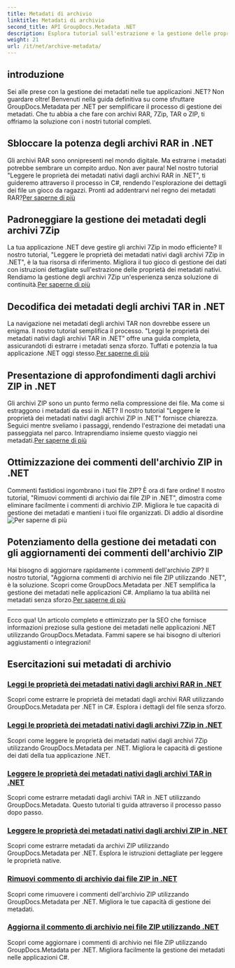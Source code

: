 ```yaml
---
title: Metadati di archivio
linktitle: Metadati di archivio
second_title: API GroupDocs.Metadata .NET
description: Esplora tutorial sull'estrazione e la gestione delle proprietà dei metadati da vari formati di archivio come RAR, 7Zip, TAR e ZIP utilizzando GroupDocs.Metadata per .NET.
weight: 21
url: /it/net/archive-metadata/
---
```


## introduzione

Sei alle prese con la gestione dei metadati nelle tue applicazioni .NET? Non guardare oltre! Benvenuti nella guida definitiva su come sfruttare GroupDocs.Metadata per .NET per semplificare il processo di gestione dei metadati. Che tu abbia a che fare con archivi RAR, 7Zip, TAR o ZIP, ti offriamo la soluzione con i nostri tutorial completi.

## Sbloccare la potenza degli archivi RAR in .NET

 Gli archivi RAR sono onnipresenti nel mondo digitale. Ma estrarne i metadati potrebbe sembrare un compito arduo. Non aver paura! Nel nostro tutorial "Leggere le proprietà dei metadati nativi dagli archivi RAR in .NET", ti guideremo attraverso il processo in C#, rendendo l'esplorazione dei dettagli dei file un gioco da ragazzi. Pronti ad addentrarvi nel regno dei metadati RAR?[Per saperne di più](./read-native-metadata-rar-archives/)

## Padroneggiare la gestione dei metadati degli archivi 7Zip

La tua applicazione .NET deve gestire gli archivi 7Zip in modo efficiente? Il nostro tutorial, "Leggere le proprietà dei metadati nativi dagli archivi 7Zip in .NET", è la tua risorsa di riferimento. Migliora il tuo gioco di gestione dei dati con istruzioni dettagliate sull'estrazione delle proprietà dei metadati nativi. Rendiamo la gestione degli archivi 7Zip un'esperienza senza soluzione di continuità.[Per saperne di più](./read-native-metadata-7zip-archives/)

## Decodifica dei metadati degli archivi TAR in .NET

 La navigazione nei metadati degli archivi TAR non dovrebbe essere un enigma. Il nostro tutorial semplifica il processo. "Leggi le proprietà dei metadati nativi dagli archivi TAR in .NET" offre una guida completa, assicurandoti di estrarre i metadati senza sforzo. Tuffati e potenzia la tua applicazione .NET oggi stesso.[Per saperne di più](./read-native-metadata-tar-archives/)

## Presentazione di approfondimenti dagli archivi ZIP in .NET

Gli archivi ZIP sono un punto fermo nella compressione dei file. Ma come si estraggono i metadati da essi in .NET? Il nostro tutorial "Leggere le proprietà dei metadati nativi dagli archivi ZIP in .NET" fornisce chiarezza. Seguici mentre sveliamo i passaggi, rendendo l'estrazione dei metadati una passeggiata nel parco. Intraprendiamo insieme questo viaggio nei metadati.[Per saperne di più](./read-native-metadata-zip-archives/)

## Ottimizzazione dei commenti dell'archivio ZIP in .NET

 Commenti fastidiosi ingombrano i tuoi file ZIP? È ora di fare ordine! Il nostro tutorial, "Rimuovi commenti di archivio dai file ZIP in .NET", dimostra come eliminare facilmente i commenti di archivio ZIP. Migliora le tue capacità di gestione dei metadati e mantieni i tuoi file organizzati. Dì addio al disordine![Per saperne di più](./remove-archive-comment-zip-files/)

## Potenziamento della gestione dei metadati con gli aggiornamenti dei commenti dell'archivio ZIP

Hai bisogno di aggiornare rapidamente i commenti dell'archivio ZIP? Il nostro tutorial, "Aggiorna commenti di archivio nei file ZIP utilizzando .NET", è la soluzione. Scopri come GroupDocs.Metadata per .NET semplifica la gestione dei metadati nelle applicazioni C#. Ampliamo la tua abilità nei metadati senza sforzo.[Per saperne di più](./update-archive-comment-zip-files/)

---

Ecco qua! Un articolo completo e ottimizzato per la SEO che fornisce informazioni preziose sulla gestione dei metadati nelle applicazioni .NET utilizzando GroupDocs.Metadata. Fammi sapere se hai bisogno di ulteriori aggiustamenti o integrazioni!
## Esercitazioni sui metadati di archivio
### [Leggi le proprietà dei metadati nativi dagli archivi RAR in .NET](./read-native-metadata-rar-archives/)
Scopri come estrarre le proprietà dei metadati dagli archivi RAR utilizzando GroupDocs.Metadata per .NET in C#. Esplora i dettagli del file senza sforzo.
### [Leggi le proprietà dei metadati nativi dagli archivi 7Zip in .NET](./read-native-metadata-7zip-archives/)
Scopri come leggere le proprietà dei metadati nativi dagli archivi 7Zip utilizzando GroupDocs.Metadata per .NET. Migliora le capacità di gestione dei dati della tua applicazione .NET.
### [Leggere le proprietà dei metadati nativi dagli archivi TAR in .NET](./read-native-metadata-tar-archives/)
Scopri come estrarre metadati dagli archivi TAR in .NET utilizzando GroupDocs.Metadata. Questo tutorial ti guida attraverso il processo passo dopo passo.
### [Leggere le proprietà dei metadati nativi dagli archivi ZIP in .NET](./read-native-metadata-zip-archives/)
Scopri come estrarre metadati da archivi ZIP utilizzando GroupDocs.Metadata per .NET. Esplora le istruzioni dettagliate per leggere le proprietà native.
### [Rimuovi commento di archivio dai file ZIP in .NET](./remove-archive-comment-zip-files/)
Scopri come rimuovere i commenti dell'archivio ZIP utilizzando GroupDocs.Metadata per .NET. Migliora le tue capacità di gestione dei metadati.
### [Aggiorna il commento di archivio nei file ZIP utilizzando .NET](./update-archive-comment-zip-files/)
Scopri come aggiornare i commenti di archivio nei file ZIP utilizzando GroupDocs.Metadata per .NET. Migliora facilmente la gestione dei metadati nelle applicazioni C#.